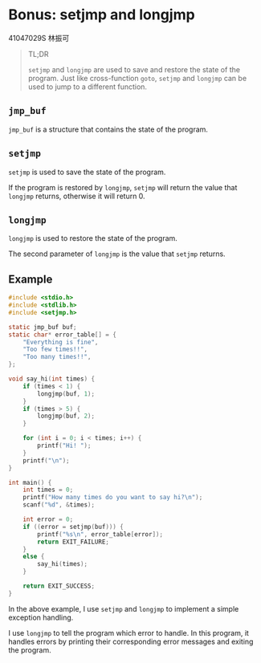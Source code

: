 # Bonus: setjmp and longjmp

41047029S 林振可

> TL;DR
>
> `setjmp` and `longjmp` are used to save and restore the state of the program.
> Just like cross-function `goto`, `setjmp` and `longjmp` can be used to jump to a different function.

## `jmp_buf`

`jmp_buf` is a structure that contains the state of the program.

## `setjmp`

`setjmp` is used to save the state of the program.

If the program is restored by `longjmp`, `setjmp` will return the value that `longjmp` returns, otherwise it will return 0.

## `longjmp`

`longjmp` is used to restore the state of the program.

The second parameter of `longjmp` is the value that `setjmp` returns.

## Example

```c
#include <stdio.h>
#include <stdlib.h>
#include <setjmp.h>

static jmp_buf buf;
static char* error_table[] = {
    "Everything is fine",
    "Too few times!!",
    "Too many times!!",
};

void say_hi(int times) {
    if (times < 1) {
        longjmp(buf, 1);
    }
    if (times > 5) {
        longjmp(buf, 2);
    }

    for (int i = 0; i < times; i++) {
        printf("Hi! ");
    }
    printf("\n");
}

int main() {
    int times = 0;
    printf("How many times do you want to say hi?\n");
    scanf("%d", &times);

    int error = 0;
    if ((error = setjmp(buf))) {
        printf("%s\n", error_table[error]);
        return EXIT_FAILURE;
    }
    else {
        say_hi(times);
    }

    return EXIT_SUCCESS;
}
```

In the above example, I use `setjmp` and `longjmp` to implement a simple exception handling.

I use `longjmp` to tell the program which error to handle. In this program, it handles errors by printing their corresponding error messages and exiting the program.
